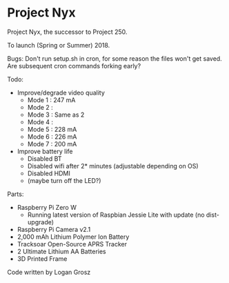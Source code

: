 # Project Nyx
Project Nyx, the successor to Project 250.

To launch (Spring or Summer) 2018.

Bugs: Don't run setup.sh in cron, for some reason the files won't get saved. Are subsequent cron commands forking early?

Todo:
  - Improve/degrade video quality
      - Mode 1 : 247 mA
      - Mode 2 : 
      - Mode 3 : Same as 2
      - Mode 4 : 
      - Mode 5 : 228 mA
      - Mode 6 : 226 mA
      - Mode 7 : 200 mA
  - Improve battery life
      - Disabled BT
      - Disabled wifi after 2* minutes (adjustable depending on OS)
      - Disabled HDMI
      - (maybe turn off the LED?)
      
Parts:
  - Raspberry Pi Zero W
    - Running latest version of Raspbian Jessie Lite with update (no dist-upgrade)
  - Raspberry Pi Camera v2.1
  - 2,000 mAh Lithium Polymer Ion Battery
  - Tracksoar Open-Source APRS Tracker
  - 2 Ultimate Lithium AA Batteries
  - 3D Printed Frame

Code written by Logan Grosz
